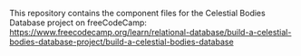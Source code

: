 This repository contains the component files for the Celestial Bodies Database project on freeCodeCamp: https://www.freecodecamp.org/learn/relational-database/build-a-celestial-bodies-database-project/build-a-celestial-bodies-database

